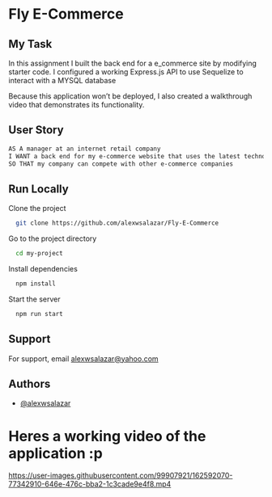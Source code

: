 # Fly E-Commerce

## My Task

In this assignment I built the back end for a e_commerce site by modifying starter code. I configured a working Express.js API to use Sequelize to interact with a MYSQL database

Because this application won’t be deployed, I also created a walkthrough video that demonstrates its functionality.

## User Story

```md
AS A manager at an internet retail company
I WANT a back end for my e-commerce website that uses the latest technologies
SO THAT my company can compete with other e-commerce companies
```


## Run Locally

Clone the project

```bash
  git clone https://github.com/alexwsalazar/Fly-E-Commerce
```

Go to the project directory

```bash
  cd my-project
```

Install dependencies

```bash
  npm install
```

Start the server

```bash
  npm run start
```


## Support

For support, email alexwsalazar@yahoo.com 


## Authors

- [@alexwsalazar](https://www.github.com/alexwsalazar)

# Heres a working video of the application :p


https://user-images.githubusercontent.com/99907921/162592070-77342910-646e-476c-bba2-1c3cade9e4f8.mp4



